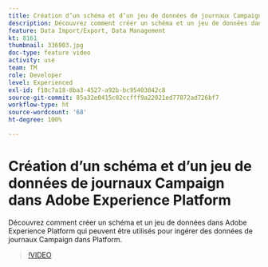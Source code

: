 ```yaml
---
title: Création d’un schéma et d’un jeu de données de journaux Campaign dans Adobe Experience Platform
description: Découvrez comment créer un schéma et un jeu de données dans Adobe Experience Platform qui peuvent être utilisés pour ingérer des données de journaux Campaign dans Platform.
feature: Data Import/Export, Data Management
kt: 8161
thumbnail: 336903.jpg
doc-type: feature video
activity: use
team: TM
role: Developer
level: Experienced
exl-id: f10c7a18-8ba3-4527-a92b-bc95403042c8
source-git-commit: 85a32e0415c02ccfff9a22021ed77872ad726bf7
workflow-type: ht
source-wordcount: '68'
ht-degree: 100%

---
```


# Création d’un schéma et d’un jeu de données de journaux Campaign dans Adobe Experience Platform

Découvrez comment créer un schéma et un jeu de données dans Adobe Experience Platform qui peuvent être utilisés pour ingérer des données de journaux Campaign dans Platform.

>[!VIDEO](https://video.tv.adobe.com/v/336903?quality=12)
